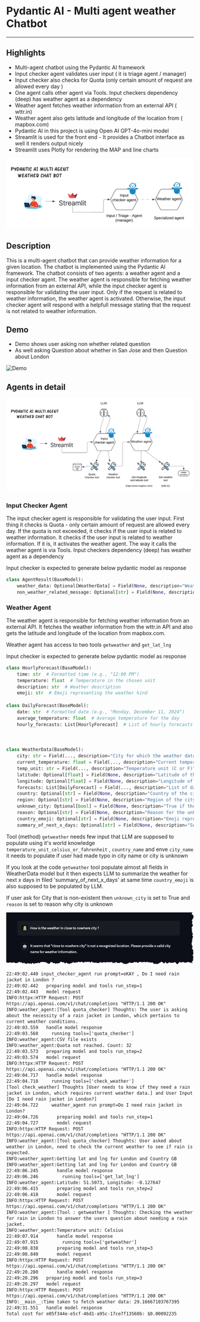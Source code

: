 
# Pydantic AI - Multi agent weather Chatbot

---

## Highlights

- Multi-agent chatbot using the Pydantic AI framework
- Input checker agent validates user input ( it is triage agent / manager)
- Input checker also checks for Quota (only certain amount of request are allowed every day )
- One agent calls other agent via Tools. Input checkers dependency (deep) has weather agent as a dependency
- Weather agent fetches weather information from an external API ( wttr.in)
- Weather agent also gets latitude and longitude of the location from ( mapbox.com)
- Pydantic AI in this project is using Open AI GPT-4o-mini model
- Streamlit is used for the front end - It provides a Chatbot interface as well it renders output nicely 
- Streamlit uses Plotly for rendering the MAP and line charts 

![Chatbot](pydantic_ai/static/Pydantic_ai.png)

## Description

This is a multi-agent chatbot that can provide weather information for a given location.
The chatbot is implemented using the Pydantic AI framework.
The chatbot consists of two agents: a weather agent and a input checker agent.
The weather agent is responsible for fetching weather information from an external API,
while the input checker agent is responsible for validating the user input. Only if the request is related 
to weather information, the weather agent is activated. Otherwise, the input checker agent will respond with a helpfull 
message stating that the request is not related to weather information.

## Demo 

- Demo shows user asking non whether related question
- As well asking Question about whether in San Jose and then Question about London 

![Demo](pydantic_ai/static/demo.gif)

## Agents in detail 

![Details view](pydantic_ai/static/Pydantic_ai_details.png)

### Input Checker Agent

The input checker agent is responsible for validating the user input.
First thing it checks is Quota - only certain amount of request are allowed every day.
If the quota is not exceeded, it checks if the user input is related to weather information.
It checks if the user input is related to weather information. If it is, it activates the weather agent.
The way it calls the weather agent is via Tools. Input checkers dependency (deep) has weather agent as a dependency

Input checker is expected to generate below pydantic model as response 

```python
class AgentResult(BaseModel):
    weather_data: Optional[WeatherData] = Field(None, description="Weather data")
    non_weather_related_message: Optional[str] = Field(None, description="Generated in event of non-weather related input")
```

### Weather Agent

The weather agent is responsible for fetching weather information from an external API.
It fetches the weather information from the wttr.in API and also gets the latitude and longitude of the location from mapbox.com.

Weather agent has access to two tools `getweather` and `get_lat_lng`

Input checker is expected to generate below pydantic model as response 

```python
class HourlyForecast(BaseModel):
    time: str  # Formatted time (e.g., "12:00 PM")
    temperature: float  # Temperature in the chosen unit
    description: str  # Weather description
    emoji: str  # Emoji representing the weather kind

class DailyForecast(BaseModel):
    date: str  # Formatted date (e.g., "Monday, December 11, 2024")
    average_temperature: float  # Average temperature for the day
    hourly_forecasts: List[HourlyForecast]  # List of hourly forecasts



class WeatherData(BaseModel):
    city: str = Field(..., description="City for which the weather data is retrieved")
    current_temperature: float = Field(..., description="Current temperature in the chosen unit")
    temp_unit: str = Field(..., description="Temperature unit (C or F)")
    latitude: Optional[float] = Field(None, description="Latitude of the city")
    longitude: Optional[float] = Field(None, description="Longitude of the city")
    forecasts: List[DailyForecast] = Field(..., description="List of daily forecasts")
    country: Optional[str] = Field(None, description="Country of the city")
    region: Optional[str] = Field(None, description="Region of the city")
    unknown_city: Optional[bool] = Field(None, description="True if the city is unknown")
    reason: Optional[str] = Field(None, description="Reason for the unknown city")
    country_emoji: Optional[str] = Field(None, description="Emoji representing the country's flag")
    summary_of_next_x_days: Optional[str] = Field(None, description="Summery of next x days weather")
```

Tool (method) `getweather` needs few input that LLM are supposed to populate using it's world knowledge 
`temperature_unit_celsius_or_fahrenheit` , `country_name` and enve `city_name` it needs to populate if user had made 
typo in city name or city is unknown

If you look at the code `getweather` tool populate almost all fields in WeatherData model but 
it then expects LLM to summarize the weather for next x days in filed 'summary_of_next_x_days'
at same time `country_emoji` is also supposed to be populated by LLM. 

If user ask for City that is non-existent then `unknown_city` is set to True and `reason` is set to reason why city is unknown

![Weather](pydantic_ai/static/invalid_city.png)



```shell
22:49:02.440 input_checker_agent run prompt=oKAY , Do I need rain jacket in London ? 
22:49:02.442   preparing model and tools run_step=1
22:49:02.443   model request
INFO:httpx:HTTP Request: POST https://api.openai.com/v1/chat/completions "HTTP/1.1 200 OK"
INFO:weather_agent:[Tool quota_checker] Thoughts: The user is asking about the necessity of a rain jacket in London, which pertains to current weather conditions.
22:49:03.559   handle model response
22:49:03.560     running tools=['quota_checker']
INFO:weather_agent:CSV file exists
INFO:weather_agent:Quota not reached. Count: 32
22:49:03.573   preparing model and tools run_step=2
22:49:03.574   model request
INFO:httpx:HTTP Request: POST https://api.openai.com/v1/chat/completions "HTTP/1.1 200 OK"
22:49:04.717   handle model response
22:49:04.718     running tools=['check_weather']
[Tool check_weather] Thoughts [User needs to know if they need a rain jacket in London, which requires current weather data.] and User Input [Do I need rain jacket in London?]
22:49:04.722     weather_agent run prompt=Do I need rain jacket in London?
22:49:04.726       preparing model and tools run_step=1
22:49:04.727       model request
INFO:httpx:HTTP Request: POST https://api.openai.com/v1/chat/completions "HTTP/1.1 200 OK"
INFO:weather_agent:[Tool quota_checker] Thoughts: User asked about weather in London, need to check the current weather to see if rain is expected.
INFO:weather_agent:Getting lat and lng for London and Country GB
INFO:weather_agent:Getting lat and lng for London and Country GB
22:49:06.245       handle model response
22:49:06.246         running tools=['get_lat_lng']
INFO:weather_agent:Latitude: 51.5073, Longitude: -0.127647
22:49:06.415       preparing model and tools run_step=2
22:49:06.418       model request
INFO:httpx:HTTP Request: POST https://api.openai.com/v1/chat/completions "HTTP/1.1 200 OK"
INFO:weather_agent:[Tool : getweather ] Thoughts: Checking the weather for rain in London to answer the users question about needing a rain jacket.
INFO:weather_agent:Temperature unit: Celsius
22:49:07.914       handle model response
22:49:07.915         running tools=['getweather']
22:49:08.838       preparing model and tools run_step=3
22:49:08.840       model request
INFO:httpx:HTTP Request: POST https://api.openai.com/v1/chat/completions "HTTP/1.1 200 OK"
22:49:20.280       handle model response
22:49:20.296   preparing model and tools run_step=3
22:49:20.297   model request
INFO:httpx:HTTP Request: POST https://api.openai.com/v1/chat/completions "HTTP/1.1 200 OK"
INFO:__main__:Time taken to fetch weather data: 29.16667103767395
22:49:31.551   handle model response
Total cost for e05f344e-e5cf-46d1-a95c-17ce7f13560b: $0.00092235
```